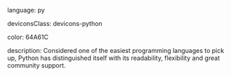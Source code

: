 language: py

deviconsClass: devicons-python

color: 64A61C

description: Considered one of the easiest programming languages to pick up, Python has distinguished itself with its readability, flexibility and great community support.
